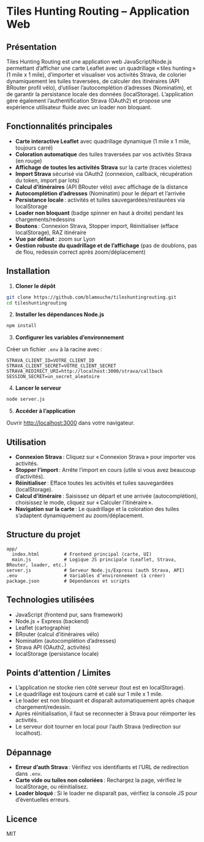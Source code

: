 # Tiles Hunting Routing – Application Web

## Présentation

Tiles Hunting Routing est une application web JavaScript/Node.js permettant d’afficher une carte Leaflet avec un quadrillage « tiles hunting » (1 mile x 1 mile), d’importer et visualiser vos activités Strava, de colorier dynamiquement les tuiles traversées, de calculer des itinéraires (API BRouter profil vélo), d’utiliser l’autocomplétion d’adresses (Nominatim), et de garantir la persistance locale des données (localStorage). L’application gère également l’authentification Strava (OAuth2) et propose une expérience utilisateur fluide avec un loader non bloquant.

## Fonctionnalités principales

- **Carte interactive Leaflet** avec quadrillage dynamique (1 mile x 1 mile, toujours carré)
- **Coloration automatique** des tuiles traversées par vos activités Strava (en rouge)
- **Affichage de toutes les activités Strava** sur la carte (traces violettes)
- **Import Strava** sécurisé via OAuth2 (connexion, callback, récupération du token, import par lots)
- **Calcul d’itinéraires** (API BRouter vélo) avec affichage de la distance
- **Autocomplétion d’adresses** (Nominatim) pour le départ et l’arrivée
- **Persistance locale** : activités et tuiles sauvegardées/restaurées via localStorage
- **Loader non bloquant** (badge spinner en haut à droite) pendant les chargements/redessins
- **Boutons** : Connexion Strava, Stopper import, Réinitialiser (efface localStorage), RAZ itinéraire
- **Vue par défaut** : zoom sur Lyon
- **Gestion robuste du quadrillage et de l’affichage** (pas de doublons, pas de flou, redessin correct après zoom/déplacement)

## Installation

1. **Cloner le dépôt**

```bash
git clone https://github.com/blamouche/tileshuntingrouting.git
cd tileshuntingrouting
```

2. **Installer les dépendances Node.js**

```bash
npm install
```

3. **Configurer les variables d’environnement**

Créer un fichier `.env` à la racine avec :

```
STRAVA_CLIENT_ID=VOTRE_CLIENT_ID
STRAVA_CLIENT_SECRET=VOTRE_CLIENT_SECRET
STRAVA_REDIRECT_URI=http://localhost:3000/strava/callback
SESSION_SECRET=un_secret_aleatoire
```

4. **Lancer le serveur**

```bash
node server.js
```

5. **Accéder à l’application**

Ouvrir [http://localhost:3000](http://localhost:3000) dans votre navigateur.

## Utilisation

- **Connexion Strava** : Cliquez sur « Connexion Strava » pour importer vos activités.
- **Stopper l’import** : Arrête l’import en cours (utile si vous avez beaucoup d’activités).
- **Réinitialiser** : Efface toutes les activités et tuiles sauvegardées (localStorage).
- **Calcul d’itinéraire** : Saisissez un départ et une arrivée (autocomplétion), choisissez le mode, cliquez sur « Calculer l’itinéraire ».
- **Navigation sur la carte** : Le quadrillage et la coloration des tuiles s’adaptent dynamiquement au zoom/déplacement.

## Structure du projet

```
app/
  index.html         # Frontend principal (carte, UI)
  main.js            # Logique JS principale (Leaflet, Strava, BRouter, loader, etc.)
server.js            # Serveur Node.js/Express (auth Strava, API)
.env                 # Variables d’environnement (à créer)
package.json         # Dépendances et scripts
```

## Technologies utilisées

- JavaScript (frontend pur, sans framework)
- Node.js + Express (backend)
- Leaflet (cartographie)
- BRouter (calcul d’itinéraires vélo)
- Nominatim (autocomplétion d’adresses)
- Strava API (OAuth2, activités)
- localStorage (persistance locale)

## Points d’attention / Limites

- L’application ne stocke rien côté serveur (tout est en localStorage).
- Le quadrillage est toujours carré et calé sur 1 mile x 1 mile.
- Le loader est non bloquant et disparaît automatiquement après chaque chargement/redessin.
- Après réinitialisation, il faut se reconnecter à Strava pour réimporter les activités.
- Le serveur doit tourner en local pour l’auth Strava (redirection sur localhost).

## Dépannage

- **Erreur d’auth Strava** : Vérifiez vos identifiants et l’URL de redirection dans `.env`.
- **Carte vide ou tuiles non coloriées** : Rechargez la page, vérifiez le localStorage, ou réinitialisez.
- **Loader bloqué** : Si le loader ne disparaît pas, vérifiez la console JS pour d’éventuelles erreurs.

## Licence

MIT